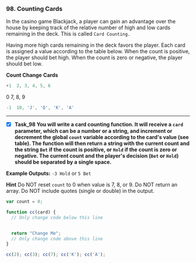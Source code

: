 ### 98. Counting Cards

In the casino game Blackjack, a player can gain an advantage over the house by keeping track of the relative number of high and low cards remaining in the deck. This is called `Card Counting.`

Having more high cards remaining in the deck favors the player. Each card is assigned a value according to the table below. When the count is positive, the player should bet high. When the count is zero or negative, the player should bet low.

**Count Change**     **Cards**
```js
+1  2, 3, 4, 5, 6
```
0  7, 8, 9
```js
-1  10, 'J', 'Q', 'K', 'A'
```
*************************
- [x] **Task_98 You will write a card counting function. It will receive a `card` parameter, which can be a number or a string, and increment or decrement the global `count` variable according to the card's value (see table). The function will then return a string with the current count and the string `Bet` if the count is positive, or `Hold` if the count is zero or negative. The current count and the player's decision (`Bet` or `Hold`) should be separated by a single space.**

**Example Outputs:** `-3 Hold` or `5 Bet`

**Hint**
Do NOT reset `count` to 0 when value is 7, 8, or 9.
Do NOT return an array.
Do NOT include quotes (single or double) in the output.

```js
var count = 0;

function cc(card) {
  // Only change code below this line


  return "Change Me";
  // Only change code above this line
}

cc(2); cc(3); cc(7); cc('K'); cc('A');
```